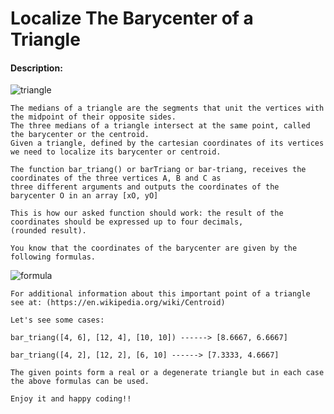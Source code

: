 # Localize The Barycenter of a Triangle
#### Description:
![triangle](https://i.imgur.com/hpDQY8o.png)

    The medians of a triangle are the segments that unit the vertices with the midpoint of their opposite sides.
    The three medians of a triangle intersect at the same point, called the barycenter or the centroid.
    Given a triangle, defined by the cartesian coordinates of its vertices we need to localize its barycenter or centroid.

    The function bar_triang() or barTriang or bar-triang, receives the coordinates of the three vertices A, B and C as 
    three different arguments and outputs the coordinates of the barycenter O in an array [xO, yO]

    This is how our asked function should work: the result of the coordinates should be expressed up to four decimals, 
    (rounded result).

    You know that the coordinates of the barycenter are given by the following formulas.

![formula](https://i.imgur.com/B0tjxUG.jpeg)

    For additional information about this important point of a triangle see at: (https://en.wikipedia.org/wiki/Centroid)

    Let's see some cases:

    bar_triang([4, 6], [12, 4], [10, 10]) ------> [8.6667, 6.6667]

    bar_triang([4, 2], [12, 2], [6, 10] ------> [7.3333, 4.6667]

    The given points form a real or a degenerate triangle but in each case the above formulas can be used.

    Enjoy it and happy coding!!

